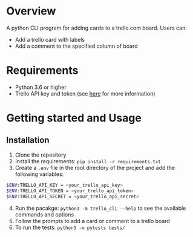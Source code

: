 # Overview 
A python CLI program for adding cards to a trello.com board. Users can: 
- Add a trello card with labels
- Add a comment to the specified column of board 


# Requirements
- Python 3.6 or higher
- Trello API key and token (see [here](https://developer.atlassian.com/cloud/trello/guides/rest-api/api-introduction/) for more information)


# Getting started and Usage 
## Installation
1. Clone the repository
2. Install the requirements: `pip install -r requirements.txt`
3. Create a `.env` file in the root directory of the project and add the following variables: 
```bash
$ENV:TRELLO_API_KEY = <your_trello_api_key>
$ENV:TRELLO_API_TOKEN = <your_trello_api_token>
$ENV:TRELLO_API_SECRET = <your_trello_api_secret>
```
4. Run the pacakge: `python3 -m trello_cli --help` to see the available commands and options
5. Follow the prompts to add a card or comment to a trello board
6. To run the tests: `python3 -m pytests tests/`




